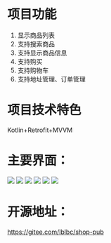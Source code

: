 # 项目功能
1. 显示商品列表
2. 支持搜索商品
3. 支持显示商品信息
4. 支持购买
5. 支持购物车
6. 支持地址管理、订单管理
# 项目技术特色
Kotlin+Retrofit+MVVM
# 主要界面：
![](https://upload-images.jianshu.io/upload_images/6169789-a7c8b0fe3712af8b.png?imageMogr2/auto-orient/strip%7CimageView2/2/w/1240)
![](https://upload-images.jianshu.io/upload_images/6169789-14cbe6095616c6d1.png?imageMogr2/auto-orient/strip%7CimageView2/2/w/1240)
![](https://upload-images.jianshu.io/upload_images/6169789-e004da31a19a8066.png?imageMogr2/auto-orient/strip%7CimageView2/2/w/1240)
![](https://upload-images.jianshu.io/upload_images/6169789-686ac4e0190cdbf8.png?imageMogr2/auto-orient/strip%7CimageView2/2/w/1240)
![](https://upload-images.jianshu.io/upload_images/6169789-f6998dff1f268b69.png?imageMogr2/auto-orient/strip%7CimageView2/2/w/1240)
![](https://upload-images.jianshu.io/upload_images/6169789-7c8a1f17605e2b69.png?imageMogr2/auto-orient/strip%7CimageView2/2/w/1240)

# 开源地址：
https://gitee.com/lblbc/shop-pub
